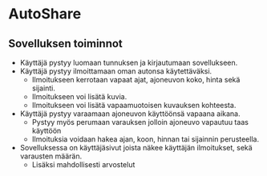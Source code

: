 # AutoShare

## Sovelluksen toiminnot
- Käyttäjä pystyy luomaan tunnuksen ja kirjautumaan sovellukseen.
- Käyttäjä pystyy ilmoittamaan oman autonsa käytettäväksi.
    - Ilmoitukseen kerrotaan vapaat ajat, ajoneuvon koko, hinta sekä sijainti.
    - Ilmoitukseen voi lisätä kuvia.
    - Ilmoitukseen voi lisätä vapaamuotoisen kuvauksen kohteesta.
- Käyttäjä pystyy varaamaan ajoneuvon käyttöönsä vapaana aikana.
    - Pystyy myös perumaan varauksen jolloin ajoneuvo vapautuu taas käyttöön
    - Ilmoituksia voidaan hakea ajan, koon, hinnan tai sijainnin perusteella.
- Sovelluksessa on käyttäjäsivut joista näkee käyttäjän ilmoitukset, sekä varausten määrän.
    - Lisäksi mahdollisesti arvostelut
